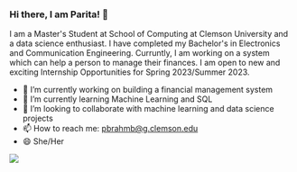 ### Hi there, I am Parita! 👋

I am a Master's Student at School of Computing at Clemson University and a data science enthusiast. I have completed my Bachelor's in Electronics and Communication Engineering. Curruntly, I am working on a system which can help a person to manage their finances. I am open to new and exciting Internship Opportunities for Spring 2023/Summer 2023.

- 🔭 I’m currently working on building a financial management system
- 🌱 I’m currently learning Machine Learning and SQL
- 👯 I’m looking to collaborate with machine learning and data science projects
- 📫  How to reach me: pbrahmb@g.clemson.edu
- 😄 She/Her
 
<a href="https://github.com/paritabrahmbhatt/paritabrahmbhatt">
  <img align="center" src="https://github-readme-stats.vercel.app/api/top-langs/?username=paritabrahmbhatt&layout=compact&theme=material-palenight&title_color=ffffff" />
</a>
